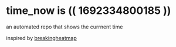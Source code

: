 # time_now is (( 1692334800185 ))

an automated repo that shows the currnent time

inspired by [breakingheatmap](https://github.com/breakingheatmap/breakingheatmap)
